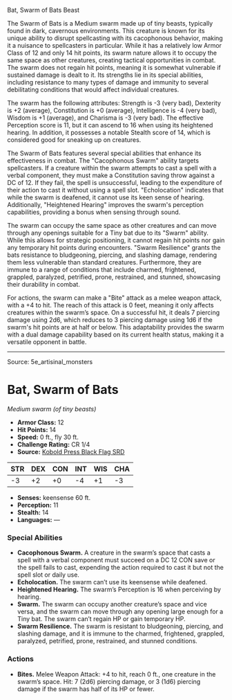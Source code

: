 <MonsterName/>Bat, Swarm of Bats</MonsterName>
<CreatureType/>Beast</CreatureType>

<summary>The Swarm of Bats is a Medium swarm made up of tiny beasts, typically found in dark, cavernous environments. This creature is known for its unique ability to disrupt spellcasting with its cacophonous behavior, making it a nuisance to spellcasters in particular. While it has a relatively low Armor Class of 12 and only 14 hit points, its swarm nature allows it to occupy the same space as other creatures, creating tactical opportunities in combat. The swarm does not regain hit points, meaning it is somewhat vulnerable if sustained damage is dealt to it. Its strengths lie in its special abilities, including resistance to many types of damage and immunity to several debilitating conditions that would affect individual creatures. </summary>

<detail>

The swarm has the following attributes: Strength is -3 (very bad), Dexterity is +2 (average), Constitution is +0 (average), Intelligence is -4 (very bad), Wisdom is +1 (average), and Charisma is -3 (very bad). The effective Perception score is 11, but it can ascend to 16 when using its heightened hearing. In addition, it possesses a notable Stealth score of 14, which is considered good for sneaking up on creatures.

The Swarm of Bats features several special abilities that enhance its effectiveness in combat. The "Cacophonous Swarm" ability targets spellcasters. If a creature within the swarm attempts to cast a spell with a verbal component, they must make a Constitution saving throw against a DC of 12. If they fail, the spell is unsuccessful, leading to the expenditure of their action to cast it without using a spell slot. "Echolocation" indicates that while the swarm is deafened, it cannot use its keen sense of hearing. Additionally, "Heightened Hearing" improves the swarm's perception capabilities, providing a bonus when sensing through sound. 

The swarm can occupy the same space as other creatures and can move through any openings suitable for a Tiny bat due to its "Swarm" ability. While this allows for strategic positioning, it cannot regain hit points nor gain any temporary hit points during encounters. "Swarm Resilience" grants the bats resistance to bludgeoning, piercing, and slashing damage, rendering them less vulnerable than standard creatures. Furthermore, they are immune to a range of conditions that include charmed, frightened, grappled, paralyzed, petrified, prone, restrained, and stunned, showcasing their durability in combat.

For actions, the swarm can make a "Bite" attack as a melee weapon attack, with a +4 to hit. The reach of this attack is 0 feet, meaning it only affects creatures within the swarm’s space. On a successful hit, it deals 7 piercing damage using 2d6, which reduces to 3 piercing damage using 1d6 if the swarm's hit points are at half or below. This adaptability provides the swarm with a dual damage capability based on its current health status, making it a versatile opponent in battle.</detail>



---

Source: 5e_artisinal_monsters

# Bat, Swarm of Bats

*Medium swarm (of tiny beasts)*

- **Armor Class:** 12
- **Hit Points:** 14
- **Speed:** 0 ft., fly 30 ft.
- **Challenge Rating:** CR 1/4
- **Source:** [Kobold Press Black Flag SRD](https://koboldpress.com/black-flag-roleplaying/)

| STR | DEX | CON | INT | WIS | CHA |
| --- | --- | --- | --- | --- | --- |
| -3 | +2 | +0 | -4 | +1 | -3 |

- **Senses:** keensense 60 ft.
- **Perception:** 11
- **Stealth:** 14
- **Languages:** —

### Special Abilities

- **Cacophonous Swarm.** A creature in the swarm’s space that casts a spell with a verbal component must succeed on a DC 12 CON save or the spell fails to cast, expending the action required to cast it but not the spell slot or daily use.
- **Echolocation.** The swarm can’t use its keensense while deafened.
- **Heightened Hearing.** The swarm’s Perception is 16 when perceiving by hearing.
- **Swarm.** The swarm can occupy another creature’s space and vice versa, and the swarm can move through any opening large enough for a Tiny bat. The swarm can’t regain HP or gain temporary HP.
- **Swarm Resilience.** The swarm is resistant to bludgeoning, piercing, and slashing damage, and it is immune to the charmed, frightened, grappled, paralyzed, petrified, prone, restrained, and stunned conditions.

### Actions

- **Bites.** Melee Weapon Attack: +4 to hit, reach 0 ft., one creature in the swarm’s space. Hit: 7 (2d6) piercing damage, or 3 (1d6) piercing damage if the swarm has half of its HP or fewer.



